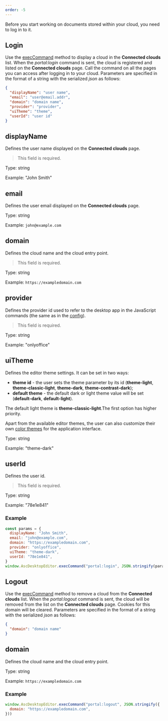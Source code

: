 ```yaml
---
order: -5
---
```


Before you start working on documents stored within your cloud, you need to log in to it.

## Login

Use the [execCommand](../execCommand/index.md) method to display a cloud in the **Connected clouds** list. When the *portal:login* command is sent, the cloud is registered and listed on the **Connected clouds** page. Call the command on all the pages you can access after logging in to your cloud. Parameters are specified in the format of a string with the serialized *json* as follows:

``` json
{
  "displayName": "user name", 
  "email": "user@email.addr",
  "domain": "domain name",
  "provider": "provider",
  "uiTheme": "theme",
  "userId": "user id"
}
```

## displayName

Defines the user name displayed on the **Connected clouds** page.

> This field is required.

Type: string

Example: "John Smith"


## email

Defines the user email displayed on the **Connected clouds** page.

Type: string

Example: `john@example.com`


## domain

Defines the cloud name and the cloud entry point.

> This field is required.

Type: string

Example: `https://exampledomain.com`


## provider

Defines the provider id used to refer to the desktop app in the JavaScript commands (the same as in the [config](../index.md)).

> This field is required.

Type: string

Example: "onlyoffice"


## uiTheme

Defines the editor theme settings. It can be set in two ways:

* **theme id** - the user sets the theme parameter by its id (**theme-light**, **theme-classic-light**, **theme-dark**, **theme-contrast-dark**);
* **default theme** - the default dark or light theme value will be set (**default-dark**, **default-light**).

The default light theme is **theme-classic-light**.The first option has higher priority.

Apart from the available editor themes, the user can also customize their own [color themes](https://helpcenter.onlyoffice.com/installation/docs-developer-change-theme.aspx) for the application interface.

Type: string

Example: "theme-dark"


## userId

Defines the user id.

> This field is required.

Type: string

Example: "78e1e841"


### Example

``` javascript
const params = {
  displayName: "John Smith",
  email: "john@example.com",
  domain: "https://exampledomain.com",
  provider: "onlyoffice",
  uiTheme: "theme-dark",
  userId: "78e1e841",
}
window.AscDesktopEditor.execCommand("portal:login", JSON.stringify(params))
```

## Logout

Use the [execCommand](../execCommand/index.md) method to remove a cloud from the **Connected clouds** list. When the *portal:logout* command is sent, the cloud will be removed from the list on the **Connected clouds** page. Cookies for this domain will be cleared. Parameters are specified in the format of a string with the serialized *json* as follows:

``` json
{
  "domain": "domain name"
}
```

## domain

Defines the cloud name and the cloud entry point.

Type: string

Example: `https://exampledomain.com`


### Example

``` javascript
window.AscDesktopEditor.execCommand("portal:logout", JSON.stringify({
  domain: "https://exampledomain.com",
}))
```
